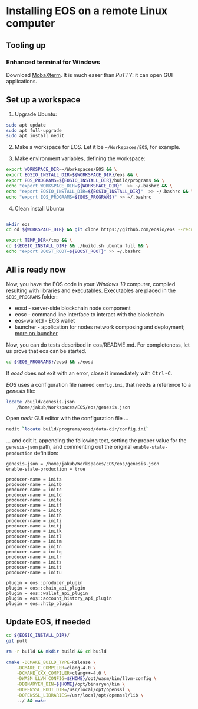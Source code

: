 # Installing EOS on a remote Linux computer

## Tooling up

### Enhanced terminal for Windows

Download [MobaXterm](#http://mobaxterm.mobatek.net/download.html). It is much easer than *PuTTY*: it can open GUI applications.

## Set up a workspace

1. Upgrade Ubuntu:
```bash
sudo apt update
sudo apt full-upgrade
sudo apt install nedit
```
2. Make a workspace for EOS. Let it be `~/Workspaces/EOS`, for example.

3. Make environment variables, defining the workspace:
```bash
export WORKSPACE_DIR=~/Workspaces/EOS && \
export EOSIO_INSTALL_DIR=${WORKSPACE_DIR}/eos && \
export EOS_PROGRAMS=${EOSIO_INSTALL_DIR}/build/programs && \
echo "export WORKSPACE_DIR=${WORKSPACE_DIR}"  >> ~/.bashrc && \
echo "export EOSIO_INSTALL_DIR=${EOSIO_INSTALL_DIR}"  >> ~/.bashrc && \
echo "export EOS_PROGRAMS=${EOS_PROGRAMS}" >> ~/.bashrc
```
4. Clean install Ubuntu

```bash

mkdir eos
cd cd ${WORKSPACE_DIR} && git clone https://github.com/eosio/eos --recursive

export TEMP_DIR=/tmp && \
cd ${EOSIO_INSTALL_DIR} && ./build.sh ubuntu full && \
echo "export BOOST_ROOT=${BOOST_ROOT}" >> ~/.bashrc
```

## All is ready now

Now, you have the EOS code in your *Windows 10* computer, compiled resulting with  libraries and executables. Executables are placed in the `$EOS_PROGRAMS` folder:
* eosd - server-side blockchain node component
* eosc - command line interface to interact with the blockchain
* eos-walletd - EOS wallet
* launcher - application for nodes network composing and deployment; [more on launcher](https://github.com/EOSIO/eos/blob/master/testnet.md)

Now, you can do tests described in eos/README.md. For completeness, let us prove that eos can be started.

```bash 
cd ${EOS_PROGRAMS}/eosd && ./eosd
```
If *eosd* does not exit with an error, close it immediately with <kbd>Ctrl-C</kbd>.

*EOS* uses a configuration file named `config.ini`, that needs a reference to a *genesis* file:

```bash
locate /build/genesis.json
    /home/jakub/Workspaces/EOS/eos/genesis.json
```

Open *nedit* GUI editor with the configuration file ...

```bash
nedit `locate build/programs/eosd/data-dir/config.ini`
```

... and edit it, appending the following text, setting the proper value for the `genesis-json` path, and commenting out the original `enable-stale-production` definition:

```
genesis-json = /home/jakub/Workspaces/EOS/eos/genesis.json
enable-stale-production = true

producer-name = inita
producer-name = initb
producer-name = initc
producer-name = initd
producer-name = inite
producer-name = initf
producer-name = initg
producer-name = inith
producer-name = initi
producer-name = initj
producer-name = initk
producer-name = initl
producer-name = initm
producer-name = initn
producer-name = initq
producer-name = initr
producer-name = inits
producer-name = initt
producer-name = initu

plugin = eos::producer_plugin
plugin = eos::chain_api_plugin
plugin = eos::wallet_api_plugin
plugin = eos::account_history_api_plugin
plugin = eos::http_plugin 
```

## Update EOS, if needed

```bash
cd ${EOSIO_INSTALL_DIR}/
git pull

rm -r build && mkdir build && cd build

cmake -DCMAKE_BUILD_TYPE=Release \
    -DCMAKE_C_COMPILER=clang-4.0 \
    -DCMAKE_CXX_COMPILER=clang++-4.0 \
    -DWASM_LLVM_CONFIG=${HOME}/opt/wasm/bin/llvm-config \
    -DBINARYEN_BIN=${HOME}/opt/binaryen/bin \
    -DOPENSSL_ROOT_DIR=/usr/local/opt/openssl \
    -DOPENSSL_LIBRARIES=/usr/local/opt/openssl/lib \
    ../ && make
```